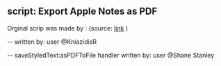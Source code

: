 ## script: Export Apple Notes as PDF

Orginal scrip was made by : (source: <a href="https://macscripter.net/viewtopic.php?pid=209959" target="_blank">link</a> )

-- written by: user @KniazidisR

-- saveStyledText:asPDFToFile handler written by: user @Shane Stanley
